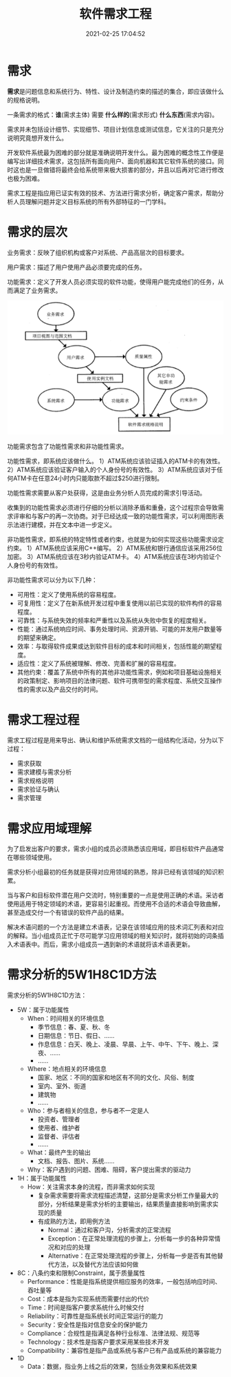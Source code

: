 ﻿---
title: 软件需求工程
date: 2021-02-25 17:04:52
summary: 本文分享需求工程的基础知识。
tags:
- 软件需求
- 软件工程
categories:
- 软件工程
---

# 需求

**需求**是问题信息和系统行为、特性、设计及制造约束的描述的集合，即应该做什么的规格说明。

一条需求的格式：**谁**(需求主体) 需要 **什么样的**(需求形式) **什么东西**(需求内容)。

需求并未包括设计细节、实现细节、项目计划信息或测试信息，它关注的只是充分说明究竟想开发什么。

开发软件系统最为困难的部分就是准确说明开发什么。最为困难的概念性工作便是编写出详细技术需求，这包括所有面向用户、面向机器和其它软件系统的接口。同时这也是一旦做错将最终会给系统带来极大损害的部分，并且以后再对它进行修改也极为困难。 

需求工程是指应用已证实有效的技术、方法进行需求分析，确定客户需求，帮助分析人员理解问题并定义目标系统的所有外部特征的一门学科。 

# 需求的层次

业务需求：反映了组织机构或客户对系统、产品高层次的目标要求。

用户需求：描述了用户使用产品必须要完成的任务。

功能需求：定义了开发人员必须实现的软件功能，使得用户能完成他们的任务，从而满足了业务需求。

![](../../images/软件工程/软件需求工程/1.png)

功能需求包含了功能性需求和非功能性需求。

功能性需求，即系统应该做什么。
1）ATM系统应该验证插入的ATM卡的有效性。
2）ATM系统应该验证客户输入的个人身份号的有效性。
3）ATM系统应该对于任何ATM卡在任意24小时内只能取款不超过$250进行限制。

功能性需求需要从客户处获得，这是由业务分析人员完成的需求引导活动。

收集到的功能性需求必须进行仔细的分析以消除矛盾和重叠，这个过程宗会导致需求评审和与客户的再一次协商。对于已经达成一致的功能性需求，可以利用图形表示法进行建模，并在文本中进一步定义。

非功能性需求，即系统的特定特性或者约束，也就是为如何实现这些功能需求设定约束。
1）ATM系统应该采用C++编写。
2）ATM系统和银行通信应该采用256位加密。
3）ATM系统应该在3秒内验证ATM卡。
4）ATM系统应该在3秒内验证个人身份号的有效性。

非功能性需求可以分为以下几种：
- 可用性：定义了使用系统的容易程度。
- 可复用性：定义了在新系统开发过程中重复使用以前已实现的软件构件的容易程度。
- 可靠性：与系统失效的频率和严重性以及系统从失败中恢复的程度相关。
- 性能：通过系统响应时间、事务处理时间、资源开销、可能的并发用户数量等的期望来确定。
- 效率：与取得软件成果或达到软件目标的成本和时间相关，包括性能的期望程度。
- 适应性：定义了系统被理解、修改、完善和扩展的容易程度。
- 其他约束：覆盖了系统中所有的其他非功能性需求，例如和项目基础设施相关的政策制定、影响项目的法律问题、软件可携带型的需求程度、系统交互操作性的需求以及产品交付的时间。

# 需求工程过程

需求工程过程是用来导出、确认和维护系统需求文档的一组结构化活动，分为以下过程：
- 需求获取
- 需求建模与需求分析
- 需求规格说明
- 需求验证与确认
- 需求管理

# 需求应用域理解

为了启发出客户的要求，需求小组的成员必须熟悉该应用域，即目标软件产品通常在哪些领域使用。

需求分析小组最初的任务就是获得对应用领域的熟悉，除非已经有该领域的知识积累。

当与客户和目标软件潜在用户交流时，特别重要的一点是使用正确的术语。采访者使用适用于特定领域的术语，更容易引起重视。而使用不合适的术语会导致曲解，甚至造成交付一个有错误的软件产品的结果。

解决术语问题的一个方法是建立术语表，记录在该领域应用的技术词汇列表和对应的解释。当小组成员正忙于尽可能学习应用领域的相关知识时，就将初始的词条插入术语表中。而后，需求小组成员一遇到新的术语就将该术语表更新。

# 需求分析的5W1H8C1D方法

需求分析的5W1H8C1D方法：
- 5W：属于功能属性
    - When：时间相关的环境信息
        - 季节信息：春、夏、秋、冬
        - 日期信息：节日、假日、……
        - 作息信息：白天、晚上、凌晨、早晨、上午、中午、下午、晚上、深夜、……
        - ……
    - Where：地点相关的环境信息
        - 国家、地区：不同的国家和地区有不同的文化、风俗、制度
        - 室内、室外、街道
        - 建筑物
        - ……
    - Who：参与者相关的信息，参与者不一定是人
        - 投资者、管理者
        - 使用者、维护者
        - 监督者、评估者
        - ……
    - What：最终产生的输出
        - 文档、报告、图片、系统……
    - Why：客户遇到的问题、困难、阻碍，客户提出需求的驱动力
- 1H：属于功能属性
    - How：关注需求本身的流程，而非需求如何实现
        - 复杂需求需要将需求流程描述清楚，这部分是需求分析工作量最大的部分，分析结果是需求分析的主要输出，结果质量直接影响到需求实现的质量
        - 有成熟的方法，即用例方法
           - Normal：通过和客户沟，分析需求的正常流程
           - Exception：在正常处理流程的步骤上，分析每一步的各种异常情况和对应的处理
           - Alternative：在正常处理流程的步骤上，分析每一步是否有其他替代方法，以及替代方法应该如何做
- 8C：八条约束和限制Constraint，属于质量属性
    - Performance：性能是指系统提供相应服务的效率，一般包括响应时间、吞吐量等
    - Cost：成本是指为实现系统而需要付出的代价
    - Time：时间是指客户要求系统什么时候交付
    - Reliability：可靠性是指系统长时间正常运行的能力
    - Security：安全性是指对信息安全的保护能力
    - Compliance：合规性是指满足各种行业标准、法律法规、规范等
    - Technology：技术性是指客户要求采用某些技术开发
    - Compatibility：兼容性是指产品或系统与客户已有产品或系统的兼容能力
- 1D
    - Data：数据，指业务上线之后的效果，包括业务效果和系统效果
